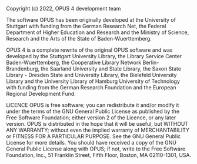 Copyright (c) 2022, OPUS 4 development team

The software OPUS has been originally developed at the University of Stuttgart
with funding from the German Research Net, the Federal Department of Higher
Education and Research and the Ministry of Science, Research and the Arts of
the State of Baden-Wuerttemberg.

OPUS 4 is a complete rewrite of the original OPUS software and was developed
by the Stuttgart University Library, the Library Service Center
Baden-Wuerttemberg, the Cooperative Library Network Berlin-Brandenburg,
the Saarland University and State Library, the Saxon State Library -
Dresden State and University Library, the Bielefeld University Library and
the University Library of Hamburg University of Technology with funding from
the German Research Foundation and the European Regional Development Fund.

LICENCE
OPUS is free software; you can redistribute it and/or modify it under the
terms of the GNU General Public License as published by the Free Software
Foundation; either version 2 of the Licence, or any later version.
OPUS is distributed in the hope that it will be useful, but WITHOUT ANY
WARRANTY; without even the implied warranty of MERCHANTABILITY or FITNESS
FOR A PARTICULAR PURPOSE. See the GNU General Public License for more
details. You should have received a copy of the GNU General Public License
along with OPUS; if not, write to the Free Software Foundation, Inc., 51
Franklin Street, Fifth Floor, Boston, MA 02110-1301, USA.

